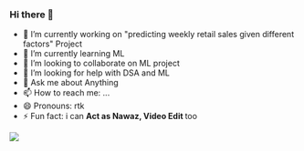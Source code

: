 ### Hi there 👋

<body style = "background: url(https://drive.google.com/file/d/1Ds2KcLNINuGAkb1g4JZWgJaBNJMZDB64/view?usp=sharing) ; background-size : 100% 100% ;">

- 🔭 I’m currently working on "predicting weekly retail sales given different factors" Project
- 🌱 I’m currently learning ML
- 👯 I’m looking to collaborate on ML project
- 🤔 I’m looking for help with DSA and ML
- 💬 Ask me about Anything
- 📫 How to reach me: ...
- 😄 Pronouns: rtk
- ⚡ Fun fact: i can <b>Act as Nawaz, Video Edit </b> too

<img src="https://github-readme-stats.vercel.app/api?username=ritiksoni00&&show_icons=true&title_color=ffffff&icon_color=bb2acf&text_color=daf7dc&bg_color=151515">


